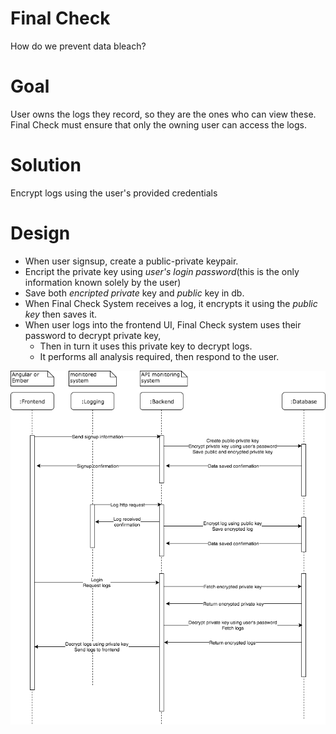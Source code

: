# Final Check

How do we prevent data bleach?

# Goal
User owns the logs they record, so they are the ones who can view these.
Final Check must ensure that only the owning user can access the logs.

# Solution
Encrypt logs using the user's provided credentials

# Design
* When user signsup, create a public-private keypair.
* Encript the private key using *user's login password*(this is the only information known solely by the user)
* Save both *encripted private* key and *public* key in db.
* When Final Check System receives a log, it encrypts it using the *public key* then saves it.
* When user logs into the frontend UI, Final Check system uses their password to decrypt private key,
  * Then in turn it uses this private key to decrypt logs.
  * It performs all analysis required, then respond to the user.

![log encryption UML](https://github.com/clearonline-org/final-check/blob/master/http-log%20encryption.png "Log encryption UML")
